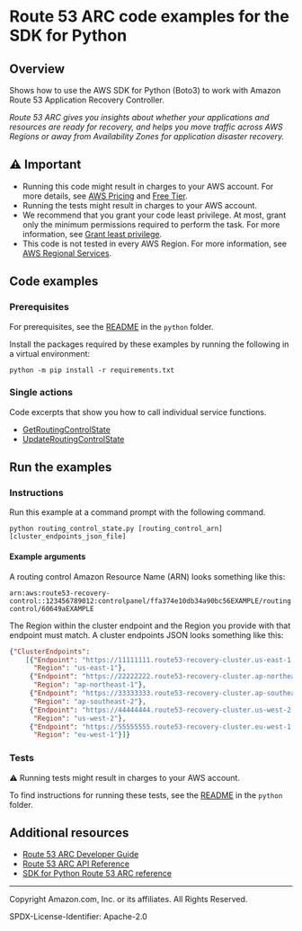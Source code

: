 # Route 53 ARC code examples for the SDK for Python

## Overview

Shows how to use the AWS SDK for Python (Boto3) to work with Amazon Route 53 Application Recovery Controller.

<!--custom.overview.start-->
<!--custom.overview.end-->

_Route 53 ARC gives you insights about whether your applications and resources are ready for recovery, and helps you move traffic across AWS Regions or away from Availability Zones for application disaster recovery._

## ⚠ Important

* Running this code might result in charges to your AWS account. For more details, see [AWS Pricing](https://aws.amazon.com/pricing/) and [Free Tier](https://aws.amazon.com/free/).
* Running the tests might result in charges to your AWS account.
* We recommend that you grant your code least privilege. At most, grant only the minimum permissions required to perform the task. For more information, see [Grant least privilege](https://docs.aws.amazon.com/IAM/latest/UserGuide/best-practices.html#grant-least-privilege).
* This code is not tested in every AWS Region. For more information, see [AWS Regional Services](https://aws.amazon.com/about-aws/global-infrastructure/regional-product-services).

<!--custom.important.start-->
<!--custom.important.end-->

## Code examples

### Prerequisites

For prerequisites, see the [README](../../README.md#Prerequisites) in the `python` folder.

Install the packages required by these examples by running the following in a virtual environment:

```
python -m pip install -r requirements.txt
```

<!--custom.prerequisites.start-->
<!--custom.prerequisites.end-->

### Single actions

Code excerpts that show you how to call individual service functions.

- [GetRoutingControlState](routing_control_states.py#L37)
- [UpdateRoutingControlState](routing_control_states.py#L66)


<!--custom.examples.start-->
<!--custom.examples.end-->

## Run the examples

### Instructions


<!--custom.instructions.start-->
Run this example at a command prompt with the following command.

```commandline
python routing_control_state.py [routing_control_arn] [cluster_endpoints_json_file]
``` 

#### Example arguments

A routing control Amazon Resource Name (ARN) looks something like this:

`arn:aws:route53-recovery-control::123456789012:controlpanel/ffa374e10db34a90bc56EXAMPLE/routingcontrol/60649aEXAMPLE`

The Region within the cluster endpoint and the Region you provide with that endpoint 
must match. A cluster endpoints JSON looks something like this:

```json
{"ClusterEndpoints": 
    [{"Endpoint": "https://11111111.route53-recovery-cluster.us-east-1.amazonaws.com/v1", 
      "Region": "us-east-1"}, 
     {"Endpoint": "https://22222222.route53-recovery-cluster.ap-northeast-1.amazonaws.com/v1",
      "Region": "ap-northeast-1"},
     {"Endpoint": "https://33333333.route53-recovery-cluster.ap-southeast-2.amazonaws.com/v1",
      "Region": "ap-southeast-2"},
     {"Endpoint": "https://44444444.route53-recovery-cluster.us-west-2.amazonaws.com/v1",
      "Region": "us-west-2"},
     {"Endpoint": "https://55555555.route53-recovery-cluster.eu-west-1.amazonaws.com/v1",
      "Region": "eu-west-1"}]}
```
<!--custom.instructions.end-->



### Tests

⚠ Running tests might result in charges to your AWS account.


To find instructions for running these tests, see the [README](../../README.md#Tests)
in the `python` folder.



<!--custom.tests.start-->
<!--custom.tests.end-->

## Additional resources

- [Route 53 ARC Developer Guide](https://docs.aws.amazon.com/r53recovery/latest/dg/what-is-route53-recovery.html)
- [Route 53 ARC API Reference](https://docs.aws.amazon.com/routing-control/latest/APIReference/Welcome.html)
- [SDK for Python Route 53 ARC reference](https://boto3.amazonaws.com/v1/documentation/api/latest/reference/services/route53-recovery-cluster.html)

<!--custom.resources.start-->
<!--custom.resources.end-->

---

Copyright Amazon.com, Inc. or its affiliates. All Rights Reserved.

SPDX-License-Identifier: Apache-2.0